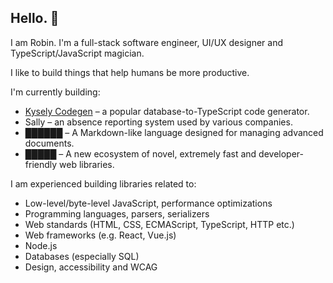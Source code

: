 ## Hello. 👋

I am Robin. I'm a full-stack software engineer, UI/UX designer and TypeScript/JavaScript magician.

I like to build things that help humans be more productive.

I'm currently building:
- [Kysely Codegen](https://github.com/RobinBlomberg/kysely-codegen) – a popular database-to-TypeScript code generator.
- Sally – an absence reporting system used by various companies.
- ██████ – A Markdown-like language designed for managing advanced documents.
- █████ – A new ecosystem of novel, extremely fast and developer-friendly web libraries.

I am experienced building libraries related to:
- Low-level/byte-level JavaScript, performance optimizations
- Programming languages, parsers, serializers
- Web standards (HTML, CSS, ECMAScript, TypeScript, HTTP etc.)
- Web frameworks (e.g. React, Vue.js)
- Node.js
- Databases (especially SQL)
- Design, accessibility and WCAG
